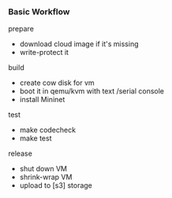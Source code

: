 ### Basic Workflow

prepare
- download cloud image if it's missing
- write-protect it

build
- create cow disk for vm
- boot it in qemu/kvm with text /serial console
- install Mininet

test
- make codecheck
- make test
	
release
- shut down VM
- shrink-wrap VM
- upload to [s3] storage
